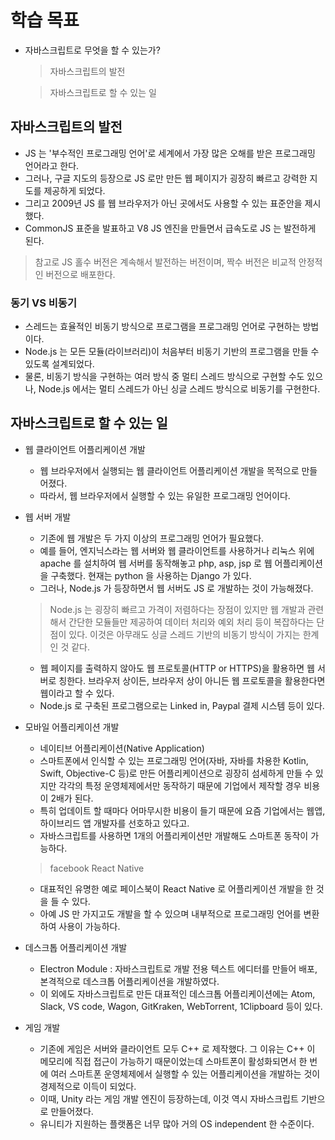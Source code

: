 # 학습 목표

* 자바스크립트로 무엇을 할 수 있는가?

  > 자바스크립트의 발전
  
  > 자바스크립트로 할 수 있는 일

## 자바스크립트의 발전

* JS 는 '부수적인 프로그래밍 언어'로 세계에서 가장 많은 오해를 받은 프로그래밍 언어라고 한다.
* 그러나, 구글 지도의 등장으로 JS 로만 만든 웹 페이지가 굉장히 빠르고 강력한 지도를 제공하게 되었다.
* 그리고 2009년 JS 를 웹 브라우저가 아닌 곳에서도 사용할 수 있는 표준안을 제시했다.
* CommonJS 표준을 발표하고 V8 JS 엔진을 만들면서 급속도로 JS 는 발전하게 된다.

> 참고로 JS 홀수 버전은 계속해서 발전하는 버전이며, 짝수 버전은 비교적 안정적인 버전으로 배포한다.

### 동기 VS 비동기

* 스레드는 효율적인 비동기 방식으로 프로그램을 프로그래밍 언어로 구현하는 방법이다.
* Node.js 는 모든 모듈(라이브러리)이 처음부터 비동기 기반의 프로그램을 만들 수 있도록 설계되었다.
* 물론, 비동기 방식을 구현하는 여러 방식 중 멀티 스레드 방식으로 구현할 수도 있으나, Node.js 에서는 멀티 스레드가 아닌 싱글 스레드 방식으로 비동기를 구현한다.

## 자바스크립트로 할 수 있는 일

* 웹 클라이언트 어플리케이션 개발
  * 웹 브라우저에서 실행되는 웹 클라이언트 어플리케이션 개발을 목적으로 만들어졌다.
  * 따라서, 웹 브라우저에서 실행할 수 있는 유일한 프로그래밍 언어이다.
  
* 웹 서버 개발
  * 기존에 웹 개발은 두 가지 이상의 프로그래밍 언어가 필요했다.
  * 예를 들어, 엔지닉스라는 웹 서버와 웹 클라이언트를 사용하거나 리눅스 위에 apache 를 설치하여 웹 서버를 동작해놓고 php, asp, jsp 로 웹 어플리케이션을 구축했다. 현재는 python 을 사용하는 Django 가 있다.
  * 그러나, Node.js 가 등장하면서 웹 서버도 JS 로 개발하는 것이 가능해졌다.
  > Node.js 는 굉장히 빠르고 가격이 저렴하다는 장점이 있지만 웹 개발과 관련해서 간단한 모듈들만 제공하여 데이터 처리와 예외 처리 등이 복잡하다는 단점이 있다. 이것은 아무래도 싱글 스레드 기반의 비동기 방식이 가지는 한계인 것 같다.
  * 웹 페이지를 출력하지 않아도 웹 프로토콜(HTTP or HTTPS)을 활용하면 웹 서버로 칭한다. 브라우저 상이든, 브라우저 상이 아니든 웹 프로토콜을 활용한다면 웹이라고 할 수 있다.
  * Node.js 로 구축된 프로그램으로는 Linked in, Paypal 결제 시스템 등이 있다.

* 모바일 어플리케이션 개발
  * 네이티브 어플리케이션(Native Application)
  * 스마트폰에서 인식할 수 있는 프로그래밍 언어(자바, 자바를 차용한 Kotlin, Swift, Objective-C 등)로 만든 어플리케이션으로 굉장히 섬세하게 만들 수 있지만 각각의 특정 운영체제에서만 동작하기 때문에 기업에서 제작할 경우 비용이 2배가 된다.
  * 특히 업데이트 할 때마다 어마무시한 비용이 들기 때문에 요즘 기업에서는 웹앱, 하이브리드 앱 개발자를 선호하고 있다고.
  * 자바스크립트를 사용하면 1개의 어플리케이션만 개발해도 스마트폰 동작이 가능하다.
  > facebook React Native
  * 대표적인 유명한 예로 페이스북이 React Native 로 어플리케이션 개발을 한 것을 들 수 있다.
  * 아예 JS 만 가지고도 개발을 할 수 있으며 내부적으로 프로그래밍 언어를 변환하여 사용이 가능하다.
  
* 데스크톱 어플리케이션 개발
  * Electron Module : 자바스크립트로 개발 전용 텍스트 에디터를 만들어 배포, 본격적으로 데스크톱 어플리케이션을 개발하였다.
  * 이 외에도 자바스크립트로 만든 대표적인 데스크톱 어플리케이션에는 Atom, Slack, VS code, Wagon, GitKraken, WebTorrent, 1Clipboard 등이 있다.
  
* 게임 개발
  * 기존에 게임은 서버와 클라이언트 모두 C++ 로 제작했다. 그 이유는 C++ 이 메모리에 직접 접근이 가능하기 때문이었는데 스마트폰이 활성화되면서 한 번에 여러 스마트폰 운영체제에서 실행할 수 있는 어플리케이션을 개발하는 것이 경제적으로 이득이 되었다.
  * 이때, Unity 라는 게임 개발 엔진이 등장하는데, 이것 역시 자바스크립트 기반으로 만들어졌다.
  * 유니티가 지원하는 플랫폼은 너무 많아 거의 OS independent 한 수준이다.
